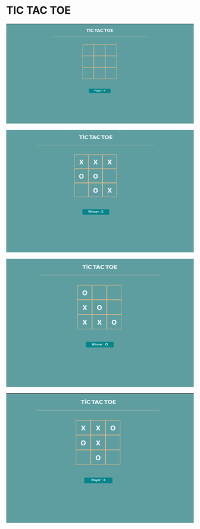 # TIC TAC TOE 



![](img/tictactoe1.PNG)



![](img/tictactoe2.PNG)



![](img/tictactoe3.PNG)



![](img/tictactoe4.PNG)







